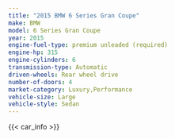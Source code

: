 ```yaml
---
title: "2015 BMW 6 Series Gran Coupe"
make: BMW
model: 6 Series Gran Coupe
year: 2015
engine-fuel-type: premium unleaded (required)
engine-hp: 315
engine-cylinders: 6
transmission-type: Automatic
driven-wheels: Rear wheel drive
number-of-doors: 4
market-category: Luxury,Performance
vehicle-size: Large
vehicle-style: Sedan
---
```


{{< car_info >}}

